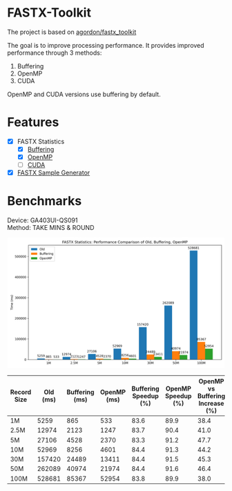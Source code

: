 
# FASTX-Toolkit
The project is based on [agordon/fastx_toolkit](https://github.com/agordon/fastx_toolkit)

The goal is to improve processing performance.
It provides improved performance through 3 methods:

1. Buffering
2. OpenMP
3. CUDA 

OpenMP and CUDA versions use buffering by default.

# Features
- [x] FASTX Statistics
	- [x] [Buffering](fastx-toolkit/fastx-qual-stats)
	- [x] [OpenMP](fastx-toolkit/fastx-qual-stats-omp)
	- [ ] [CUDA](fastx-toolkit/fastx-qual-stats-cuda)
- [x] [FASTX Sample Generator](fastx-toolkit/fastx-samp-gen)

# Benchmarks
Device: GA403UI-QS091  
Method: TAKE MINS & ROUND

![Performance Comparison](fastx-toolkit/tests/results/fastx-statistics.png)

| Record Size | Old (ms) | Buffering (ms) | OpenMP (ms) | Buffering Speedup (%) | OpenMP Speedup (%) | OpenMP vs Buffering Increase (%) |
|-------------|----------|----------------|--------------|------------------------|---------------------|----------------------------------|
| 1M          | 5259     | 865            | 533          | 83.6                   | 89.9                | 38.4                             |
| 2.5M        | 12974    | 2123           | 1247         | 83.7                   | 90.4                | 41.0                             |
| 5M          | 27106    | 4528           | 2370         | 83.3                   | 91.2                | 47.7                             |
| 10M         | 52969    | 8256           | 4601         | 84.4                   | 91.3                | 44.2                             |
| 30M         | 157420   | 24489          | 13411        | 84.4                   | 91.5                | 45.3                             |
| 50M         | 262089   | 40974          | 21974        | 84.4                   | 91.6                | 46.4                             |
| 100M        | 528681   | 85367          | 52954        | 83.8                   | 89.9                | 38.0                             |
